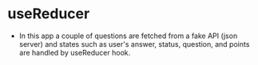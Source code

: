 #  useReducer
- In this app a couple of questions are fetched from a fake API (json server)
and states such as user's answer, status, question, and points are handled by useReducer hook.
